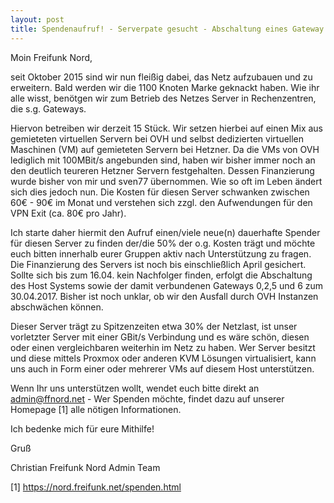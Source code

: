 ```yaml
---
layout: post
title: Spendenaufruf! - Serverpate gesucht - Abschaltung eines Gateway Host Servers 
---
```

Moin Freifunk Nord,

seit Oktober 2015 sind wir nun fleißig dabei, das Netz aufzubauen und zu erweitern. Bald werden wir die 1100 Knoten Marke geknackt haben. Wie ihr alle wisst, benötgen wir zum Betrieb des Netzes Server in Rechenzentren, die s.g. Gateways.

Hiervon betreiben wir derzeit 15 Stück. Wir setzen hierbei auf einen Mix aus gemieteten virtuellen Servern bei OVH und selbst dedizierten virtuellen Maschinen (VM) auf gemieteten Servern bei Hetzner. Da die VMs von OVH lediglich mit 100MBit/s angebunden sind, haben wir bisher immer noch an den deutlich teureren Hetzner Servern festgehalten. Dessen Finanzierung wurde bisher von mir und sven77 übernommen. Wie so oft im Leben ändert sich dies jedoch nun. Die Kosten für diesen Server schwanken zwischen 60€ - 90€ im Monat und verstehen sich zzgl. den Aufwendungen für den VPN Exit (ca. 80€ pro Jahr).

Ich starte daher hiermit den Aufruf einen/viele neue(n) dauerhafte Spender für diesen Server zu finden der/die 50% der o.g. Kosten trägt und möchte euch bitten innerhalb eurer Gruppen aktiv nach Unterstützung zu fragen. Die Finanzierung des Servers ist noch bis einschließlich April gesichert. Sollte sich bis zum 16.04. kein Nachfolger finden, erfolgt die Abschaltung des Host Systems sowie der damit verbundenen Gateways 0,2,5 und 6 zum 30.04.2017. Bisher ist noch unklar, ob wir den Ausfall durch OVH Instanzen abschwächen können.

Dieser Server trägt zu Spitzenzeiten etwa 30% der Netzlast, ist unser vorletzter Server mit einer GBit/s Verbindung und es wäre schön, diesen oder einen vergleichbaren weiterhin im Netz zu haben. Wer Server besitzt und diese mittels Proxmox oder anderen KVM Lösungen virtualisiert, kann uns auch in Form einer oder mehrerer VMs auf diesem Host unterstützen.

Wenn Ihr uns unterstützen wollt, wendet euch bitte direkt an admin@ffnord.net - Wer Spenden möchte, findet dazu auf unserer Homepage [1] alle nötigen Informationen.

Ich bedenke mich für eure Mithilfe!

Gruß

Christian
Freifunk Nord Admin Team

[1] https://nord.freifunk.net/spenden.html
